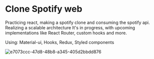 # Clone Spotify web

Practicing react, making a spotify clone and consuming the spotify api.
Realizing a scalable architecture
It's in progress, with upcoming implementations like React Router, custom hooks and more.
 
Using:
Material-ui,
Hooks, 
Redux,
Styled components


![e7073ccc-47d8-48b8-a345-405d2bbdd876](https://user-images.githubusercontent.com/37188867/153934857-c9f0d71a-862e-45ef-8fa9-4e44a2c444a5.gif)
